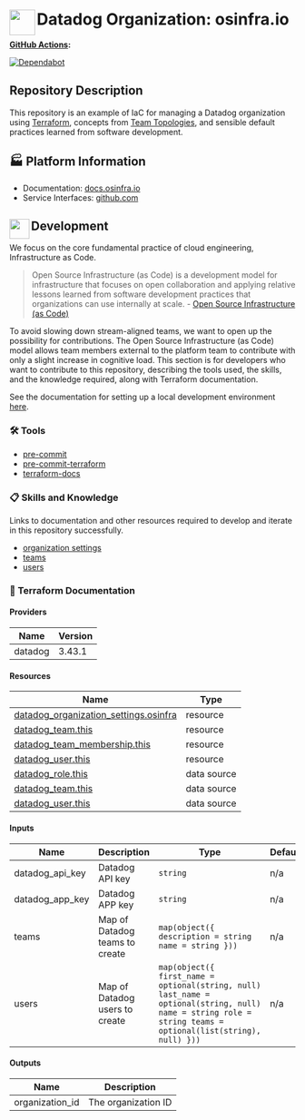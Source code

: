 # <img align="left" width="45" height="45" src="https://github.com/user-attachments/assets/eb7f0847-4807-4a4a-a36a-86740477c660"> Datadog Organization: osinfra.io

**[GitHub Actions](https://github.com/osinfra-io/datadog-organization-management/actions):**

[![Dependabot](https://github.com/osinfra-io/datadog-organization-management/actions/workflows/dependabot.yml/badge.svg)](https://github.com/osinfra-io/datadog-organization-management/actions/workflows/dependabot.yml)

## Repository Description

This repository is an example of IaC for managing a Datadog organization using [Terraform](https://www.terraform.io), concepts from [Team Topologies](https://teamtopologies.com/), and sensible default practices learned from software development.

## 🏭 Platform Information

- Documentation: [docs.osinfra.io](https://docs.osinfra.io/product-guides/datadog)
- Service Interfaces: [github.com](https://github.com/osinfra-io/datadog-organization-management/issues/new/choose)

## <img align="left" width="35" height="35" src="https://github.com/osinfra-io/datadog-organization-management/assets/1610100/39d6ae3b-ccc2-42db-92f1-276a5bc54e65"> Development

We focus on the core fundamental practice of cloud engineering, Infrastructure as Code.

>Open Source Infrastructure (as Code) is a development model for infrastructure that focuses on open collaboration and applying relative lessons learned from software development practices that organizations can use internally at scale. - [Open Source Infrastructure (as Code)](https://www.osinfra.io)

To avoid slowing down stream-aligned teams, we want to open up the possibility for contributions. The Open Source Infrastructure (as Code) model allows team members external to the platform team to contribute with only a slight increase in cognitive load. This section is for developers who want to contribute to this repository, describing the tools used, the skills, and the knowledge required, along with Terraform documentation.

See the documentation for setting up a local development environment [here](https://docs.osinfra.io/fundamentals/development-setup).

### 🛠️ Tools

- [pre-commit](https://github.com/pre-commit/pre-commit)
- [pre-commit-terraform](https://github.com/antonbabenko/pre-commit-terraform)
- [terraform-docs](https://github.com/terraform-docs/terraform-docs)

### 📋 Skills and Knowledge

Links to documentation and other resources required to develop and iterate in this repository successfully.

- [organization settings](https://docs.datadoghq.com/account_management/org_settings)
- [teams](https://docs.datadoghq.com/account_management/teams)
- [users](https://docs.datadoghq.com/account_management/users)

### 📓 Terraform Documentation

<!-- BEGINNING OF PRE-COMMIT-TERRAFORM DOCS HOOK -->
#### Providers

| Name | Version |
|------|---------|
| datadog | 3.43.1 |

#### Resources

| Name | Type |
|------|------|
| [datadog_organization_settings.osinfra](https://registry.terraform.io/providers/datadog/datadog/latest/docs/resources/organization_settings) | resource |
| [datadog_team.this](https://registry.terraform.io/providers/datadog/datadog/latest/docs/resources/team) | resource |
| [datadog_team_membership.this](https://registry.terraform.io/providers/datadog/datadog/latest/docs/resources/team_membership) | resource |
| [datadog_user.this](https://registry.terraform.io/providers/datadog/datadog/latest/docs/resources/user) | resource |
| [datadog_role.this](https://registry.terraform.io/providers/datadog/datadog/latest/docs/data-sources/role) | data source |
| [datadog_team.this](https://registry.terraform.io/providers/datadog/datadog/latest/docs/data-sources/team) | data source |
| [datadog_user.this](https://registry.terraform.io/providers/datadog/datadog/latest/docs/data-sources/user) | data source |

#### Inputs

| Name | Description | Type | Default | Required |
|------|-------------|------|---------|:--------:|
| datadog\_api\_key | Datadog API key | `string` | n/a | yes |
| datadog\_app\_key | Datadog APP key | `string` | n/a | yes |
| teams | Map of Datadog teams to create | ```map(object({ description = string name = string }))``` | n/a | yes |
| users | Map of Datadog users to create | ```map(object({ first_name = optional(string, null) last_name = optional(string, null) name = string role = string teams = optional(list(string), null) }))``` | n/a | yes |

#### Outputs

| Name | Description |
|------|-------------|
| organization\_id | The organization ID |
<!-- END OF PRE-COMMIT-TERRAFORM DOCS HOOK -->
